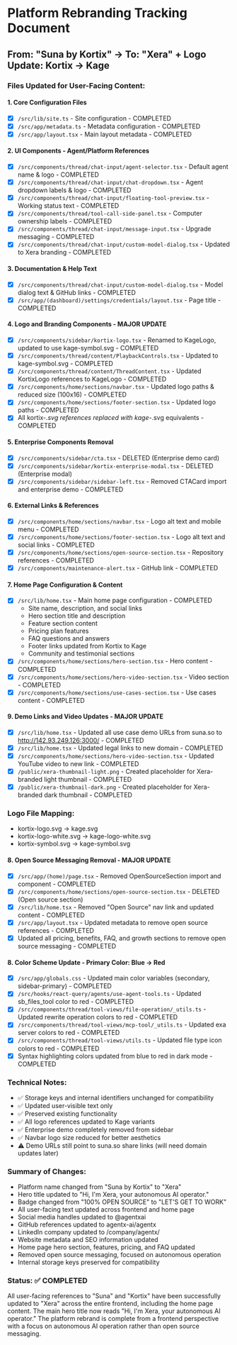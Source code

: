 # Platform Rebranding Tracking Document
## From: "Suna by Kortix" → To: "Xera" + Logo Update: Kortix → Kage

### Files Updated for User-Facing Content:

#### 1. Core Configuration Files
- [x] `/src/lib/site.ts` - Site configuration - COMPLETED
- [x] `/src/app/metadata.ts` - Metadata configuration - COMPLETED  
- [x] `/src/app/layout.tsx` - Main layout metadata - COMPLETED

#### 2. UI Components - Agent/Platform References
- [x] `/src/components/thread/chat-input/agent-selector.tsx` - Default agent name & logo - COMPLETED
- [x] `/src/components/thread/chat-input/chat-dropdown.tsx` - Agent dropdown labels & logo - COMPLETED
- [x] `/src/components/thread/chat-input/floating-tool-preview.tsx` - Working status text - COMPLETED
- [x] `/src/components/thread/tool-call-side-panel.tsx` - Computer ownership labels - COMPLETED
- [x] `/src/components/thread/chat-input/message-input.tsx` - Upgrade messaging - COMPLETED
- [x] `/src/components/thread/chat-input/custom-model-dialog.tsx` - Updated to Xera branding - COMPLETED

#### 3. Documentation & Help Text
- [x] `/src/components/thread/chat-input/custom-model-dialog.tsx` - Model dialog text & GitHub links - COMPLETED
- [x] `/src/app/(dashboard)/settings/credentials/layout.tsx` - Page title - COMPLETED

#### 4. Logo and Branding Components - MAJOR UPDATE
- [x] `/src/components/sidebar/kortix-logo.tsx` - Renamed to KageLogo, updated to use kage-symbol.svg - COMPLETED
- [x] `/src/components/thread/content/PlaybackControls.tsx` - Updated to kage-symbol.svg - COMPLETED
- [x] `/src/components/thread/content/ThreadContent.tsx` - Updated KortixLogo references to KageLogo - COMPLETED
- [x] `/src/components/home/sections/navbar.tsx` - Updated logo paths & reduced size (100x16) - COMPLETED
- [x] `/src/components/home/sections/footer-section.tsx` - Updated logo paths - COMPLETED
- [x] All kortix-*.svg references replaced with kage-*.svg equivalents - COMPLETED

#### 5. Enterprise Components Removal
- [x] `/src/components/sidebar/cta.tsx` - DELETED (Enterprise demo card)
- [x] `/src/components/sidebar/kortix-enterprise-modal.tsx` - DELETED (Enterprise modal)
- [x] `/src/components/sidebar/sidebar-left.tsx` - Removed CTACard import and enterprise demo - COMPLETED

#### 6. External Links & References
- [x] `/src/components/home/sections/navbar.tsx` - Logo alt text and mobile menu - COMPLETED
- [x] `/src/components/home/sections/footer-section.tsx` - Logo alt text and social links - COMPLETED
- [x] `/src/components/home/sections/open-source-section.tsx` - Repository references - COMPLETED
- [x] `/src/components/maintenance-alert.tsx` - GitHub link - COMPLETED

#### 7. Home Page Configuration & Content
- [x] `/src/lib/home.tsx` - Main home page configuration - COMPLETED
  - Site name, description, and social links
  - Hero section title and description
  - Feature section content
  - Pricing plan features
  - FAQ questions and answers
  - Footer links updated from Kortix to Kage
  - Community and testimonial sections
- [x] `/src/components/home/sections/hero-section.tsx` - Hero content - COMPLETED
- [x] `/src/components/home/sections/hero-video-section.tsx` - Video section - COMPLETED
- [x] `/src/components/home/sections/use-cases-section.tsx` - Use cases content - COMPLETED

#### 9. Demo Links and Video Updates - MAJOR UPDATE
- [x] `/src/lib/home.tsx` - Updated all use case demo URLs from suna.so to http://142.93.249.126:3000/ - COMPLETED
- [x] `/src/lib/home.tsx` - Updated legal links to new domain - COMPLETED  
- [x] `/src/components/home/sections/hero-video-section.tsx` - Updated YouTube video to new link - COMPLETED
- [x] `/public/xera-thumbnail-light.png` - Created placeholder for Xera-branded light thumbnail - COMPLETED
- [x] `/public/xera-thumbnail-dark.png` - Created placeholder for Xera-branded dark thumbnail - COMPLETED

### Logo File Mapping:
- kortix-logo.svg → kage.svg
- kortix-logo-white.svg → kage-logo-white.svg  
- kortix-symbol.svg → kage-symbol.svg

#### 8. Open Source Messaging Removal - MAJOR UPDATE
- [x] `/src/app/(home)/page.tsx` - Removed OpenSourceSection import and component - COMPLETED
- [x] `/src/components/home/sections/open-source-section.tsx` - DELETED (Open source section)
- [x] `/src/lib/home.tsx` - Removed "Open Source" nav link and updated content - COMPLETED
- [x] `/src/app/layout.tsx` - Updated metadata to remove open source references - COMPLETED
- [x] Updated all pricing, benefits, FAQ, and growth sections to remove open source messaging - COMPLETED

#### 8. Color Scheme Update - Primary Color: Blue → Red
- [x] `/src/app/globals.css` - Updated main color variables (secondary, sidebar-primary) - COMPLETED
- [x] `/src/hooks/react-query/agents/use-agent-tools.ts` - Updated sb_files_tool color to red - COMPLETED
- [x] `/src/components/thread/tool-views/file-operation/_utils.ts` - Updated rewrite operation colors to red - COMPLETED
- [x] `/src/components/thread/tool-views/mcp-tool/_utils.ts` - Updated exa server colors to red - COMPLETED
- [x] `/src/components/thread/tool-views/utils.ts` - Updated file type icon colors to red - COMPLETED
- [x] Syntax highlighting colors updated from blue to red in dark mode - COMPLETED

### Technical Notes:
- ✅ Storage keys and internal identifiers unchanged for compatibility
- ✅ Updated user-visible text only
- ✅ Preserved existing functionality
- ✅ All logo references updated to Kage variants
- ✅ Enterprise demo completely removed from sidebar
- ✅ Navbar logo size reduced for better aesthetics
- ⚠️ Demo URLs still point to suna.so share links (will need domain updates later)

### Summary of Changes:
- Platform name changed from "Suna by Kortix" to "Xera"
- Hero title updated to "Hi, I'm Xera, your autonomous AI operator."
- Badge changed from "100% OPEN SOURCE" to "LET'S GET TO WORK"
- All user-facing text updated across frontend and home page
- Social media handles updated to @agentxai
- GitHub references updated to agentx-ai/agentx
- LinkedIn company updated to /company/agentx/
- Website metadata and SEO information updated
- Home page hero section, features, pricing, and FAQ updated
- Removed open source messaging, focused on autonomous operation
- Internal storage keys preserved for compatibility

### Status: ✅ COMPLETED

All user-facing references to "Suna" and "Kortix" have been successfully updated to "Xera" across the entire frontend, including the home page content. The main hero title now reads "Hi, I'm Xera, your autonomous AI operator." The platform rebrand is complete from a frontend perspective with a focus on autonomous AI operation rather than open source messaging.
